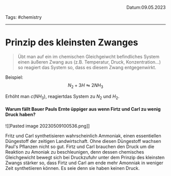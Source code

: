 <p align="right">Datum:09.05.2023</p>

Tags: #chemistry 

---
# Prinzip des kleinsten Zwanges

> Übt man auf ein im chemischen Gleichgeiwcht befindliches System einen äußeren Zwang aus (z.B. Temperatur, Druck, Konzentration…) so reagiert das System so, dass es diesem Zwang entgegenwirkt.

Beispiel:
$$N_2 + 3H ⇋ 2NH_3$$

Erhöht man $c(NH_3)$, reagiertdas System zu $N_2$ und $H_2$.


#### Warum fällt Bauer Pauls Ernte üppiger aus wenn Firtz und Carl zu wenig Druck haben?

![[Pasted image 20230509100536.png]]


Fritz und Carl synthetisieren wahrscheinlich Ammoniak, einen essentiellen Düngestoff der zeitigen Landwirtschaft. Ohne diesen Düngestoff wachsen Paul's Pflanzen nicht so gut. Firtz und Carl brauchen den Druck um die Reaktion zu Amoniak zu beschleunigen, denn dessen chemisches Gleichgewicht bewegt sich bei Druckzufuhr unter dem Prinzip des kleinsten Zwangs stärker so, dass Firtz und Carl am ende mehr Amonniak in weniger Zeit synthetiieren können. Es seie denn sie haben keinen Druck.
